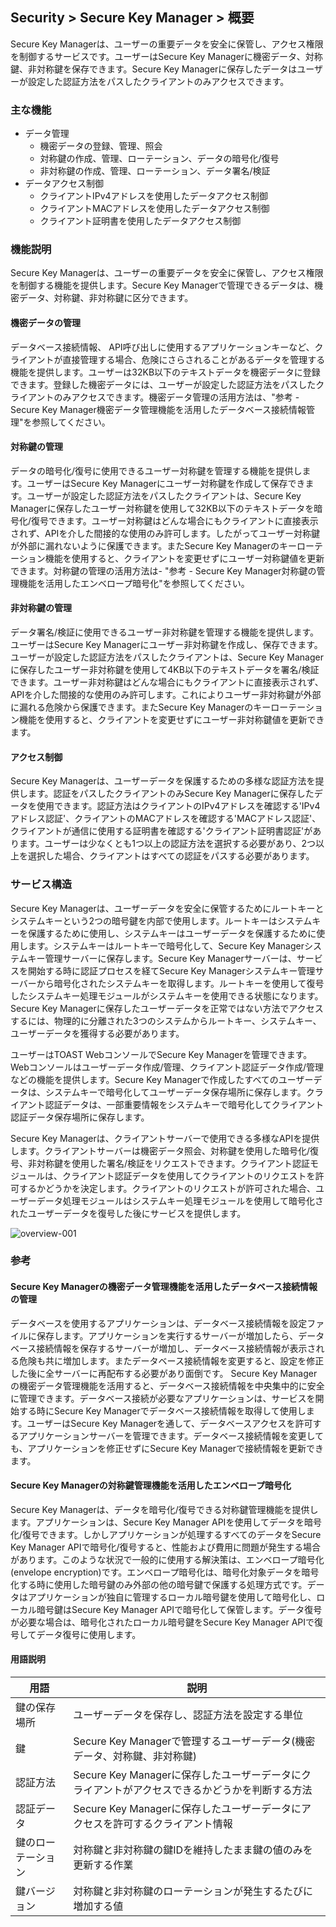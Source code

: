 ## Security > Secure Key Manager > 概要
Secure Key Managerは、ユーザーの重要データを安全に保管し、アクセス権限を制御するサービスです。ユーザーはSecure Key Managerに機密データ、対称鍵、非対称鍵を保存できます。Secure Key Managerに保存したデータはユーザーが設定した認証方法をパスしたクライアントのみアクセスできます。

### 主な機能
* データ管理
    * 機密データの登録、管理、照会
    * 対称鍵の作成、管理、ローテーション、データの暗号化/復号
    * 非対称鍵の作成、管理、ローテーション、データ署名/検証
* データアクセス制御
    * クライアントIPv4アドレスを使用したデータアクセス制御
    * クライアントMACアドレスを使用したデータアクセス制御
    * クライアント証明書を使用したデータアクセス制御

### 機能説明
Secure Key Managerは、ユーザーの重要データを安全に保管し、アクセス権限を制御する機能を提供します。Secure Key Managerで管理できるデータは、機密データ、対称鍵、非対称鍵に区分できます。

#### 機密データの管理
データベース接続情報、 API呼び出しに使用するアプリケーションキーなど、クライアントが直接管理する場合、危険にさらされることがあるデータを管理する機能を提供します。ユーザーは32KB以下のテキストデータを機密データに登録できます。登録した機密データには、ユーザーが設定した認証方法をパスしたクライアントのみアクセスできます。機密データ管理の活用方法は、"参考 - Secure Key Manager機密データ管理機能を活用したデータベース接続情報管理"を参照してください。

#### 対称鍵の管理
データの暗号化/復号に使用できるユーザー対称鍵を管理する機能を提供します。ユーザーはSecure Key Managerにユーザー対称鍵を作成して保存できます。ユーザーが設定した認証方法をパスしたクライアントは、Secure Key Managerに保存したユーザー対称鍵を使用して32KB以下のテキストデータを暗号化/復号できます。ユーザー対称鍵はどんな場合にもクライアントに直接表示されず、APIを介した間接的な使用のみ許可します。したがってユーザー対称鍵が外部に漏れないように保護できます。またSecure Key Managerのキーローテーション機能を使用すると、クライアントを変更せずにユーザー対称鍵値を更新できます。対称鍵の管理の活用方法は- "参考 - Secure Key Manager対称鍵の管理機能を活用したエンベロープ暗号化"を参照してください。

#### 非対称鍵の管理
データ署名/検証に使用できるユーザー非対称鍵を管理する機能を提供します。ユーザーはSecure Key Managerにユーザー非対称鍵を作成し、保存できます。ユーザーが設定した認証方法をパスしたクライアントは、Secure Key Managerに保存したユーザー非対称鍵を使用して4KB以下のテキストデータを署名/検証できます。ユーザー非対称鍵はどんな場合にもクライアントに直接表示されず、APIを介した間接的な使用のみ許可します。これによりユーザー非対称鍵が外部に漏れる危険から保護できます。またSecure Key Managerのキーローテーション機能を使用すると、クライアントを変更せずにユーザー非対称鍵値を更新できます。

#### アクセス制御
Secure Key Managerは、ユーザーデータを保護するための多様な認証方法を提供します。認証をパスしたクライアントのみSecure Key Managerに保存したデータを使用できます。認証方法はクライアントのIPv4アドレスを確認する'IPv4アドレス認証'、クライアントのMACアドレスを確認する'MACアドレス認証'、クライアントが通信に使用する証明書を確認する'クライアント証明書認証'があります。ユーザーは少なくとも1つ以上の認証方法を選択する必要があり、2つ以上を選択した場合、クライアントはすべての認証をパスする必要があります。

### サービス構造
Secure Key Managerは、ユーザーデータを安全に保管するためにルートキーとシステムキーという2つの暗号鍵を内部で使用します。ルートキーはシステムキーを保護するために使用し、システムキーはユーザーデータを保護するために使用します。システムキーはルートキーで暗号化して、Secure Key Managerシステムキー管理サーバーに保存します。Secure Key Managerサーバーは、サービスを開始する時に認証プロセスを経てSecure Key Managerシステムキー管理サーバーから暗号化されたシステムキーを取得します。ルートキーを使用して復号したシステムキー処理モジュールがシステムキーを使用できる状態になります。Secure Key Managerに保存したユーザーデータを正常ではない方法でアクセスするには、物理的に分離された3つのシステムからルートキー、システムキー、ユーザーデータを獲得する必要があります。

ユーザーはTOAST WebコンソールでSecure Key Managerを管理できます。Webコンソールはユーザーデータ作成/管理、クライアント認証データ作成/管理などの機能を提供します。Secure Key Managerで作成したすべてのユーザーデータは、システムキーで暗号化してユーザーデータ保存場所に保存します。クライアント認証データは、一部重要情報をシステムキーで暗号化してクライアント認証データ保存場所に保存します。

Secure Key Managerは、クライアントサーバーで使用できる多様なAPIを提供します。クライアントサーバーは機密データ照会、対称鍵を使用した暗号化/復号、非対称鍵を使用した署名/検証をリクエストできます。クライアント認証モジュールは、クライアント認証データを使用してクライアントのリクエストを許可するかどうかを決定します。クライアントのリクエストが許可された場合、ユーザーデータ処理モジュールはシステムキー処理モジュールを使用して暗号化されたユーザーデータを復号した後にサービスを提供します。

![overview-001](http://static.toastoven.net/prod_kms/2019-05-13/overview-001.png)

### 参考

#### Secure Key Managerの機密データ管理機能を活用したデータベース接続情報の管理
データベースを使用するアプリケーションは、データベース接続情報を設定ファイルに保存します。アプリケーションを実行するサーバーが増加したら、データベース接続情報を保存するサーバーが増加し、データベース接続情報が表示される危険も共に増加します。またデータベース接続情報を変更すると、設定を修正した後に全サーバーに再配布する必要があり面倒です。
Secure Key Managerの機密データ管理機能を活用すると、データベース接続情報を中央集中的に安全に管理できます。データベース接続が必要なアプリケーションは、サービスを開始する時にSecure Key Managerでデータベース接続情報を取得して使用します。ユーザーはSecure Key Managerを通して、データベースアクセスを許可するアプリケーションサーバーを管理できます。データベース接続情報を変更しても、アプリケーションを修正せずにSecure Key Managerで接続情報を更新できます。

#### Secure Key Managerの対称鍵管理機能を活用したエンベロープ暗号化
Secure Key Managerは、データを暗号化/復号できる対称鍵管理機能を提供します。アプリケーションは、Secure Key Manager APIを使用してデータを暗号化/復号できます。しかしアプリケーションが処理するすべてのデータをSecure Key Manager APIで暗号化/復号すると、性能および費用に問題が発生する場合があります。このような状況で一般的に使用する解決策は、エンベロープ暗号化(envelope encryption)です。エンベロープ暗号化は、暗号化対象データを暗号化する時に使用した暗号鍵のみ外部の他の暗号鍵で保護する処理方式です。データはアプリケーションが独自に管理するローカル暗号鍵を使用して暗号化し、ローカル暗号鍵はSecure Key Manager APIで暗号化して保管します。データ復号が必要な場合は、暗号化されたローカル暗号鍵をSecure Key Manager APIで復号してデータ復号に使用します。

#### 用語説明
| 用語 | 説明 |
|---|---|
| 鍵の保存場所 | ユーザーデータを保存し、認証方法を設定する単位 |
| 鍵 | Secure Key Managerで管理するユーザーデータ(機密データ、対称鍵、非対称鍵) |
| 認証方法 | Secure Key Managerに保存したユーザーデータにクライアントがアクセスできるかどうかを判断する方法 |
| 認証データ | Secure Key Managerに保存したユーザーデータにアクセスを許可するクライアント情報 |
| 鍵のローテーション | 対称鍵と非対称鍵の鍵IDを維持したまま鍵の値のみを更新する作業 |
| 鍵バージョン | 対称鍵と非対称鍵のローテーションが発生するたびに増加する値 |
